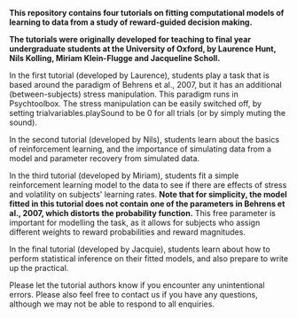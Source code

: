 **This repository contains four tutorials on fitting computational models of learning to data from a study of reward-guided decision making.**

**The tutorials were originally developed for teaching to final year undergraduate students at the University of Oxford, by Laurence Hunt, Nils Kolling, Miriam Klein-Flugge and Jacqueline Scholl.**

In the first tutorial (developed by Laurence), students play a task that is based around the paradigm of Behrens et al., 2007, but it has an additional (between-subjects) stress manipulation. This paradigm runs in Psychtoolbox. The stress manipulation can be easily switched off, by setting trialvariables.playSound to be 0 for all trials (or by simply muting the sound).

In the second tutorial (developed by Nils), students learn about the basics of reinforcement learning, and the importance of simulating data from a model and parameter recovery from simulated data.

In the third tutorial (developed by Miriam), students fit a simple reinforcement learning model to the data to see if there are effects of stress and volatility on subjects' learning rates. **Note that for simplicity, the model fitted in this tutorial does not contain one of the parameters in Behrens et al., 2007, which distorts the probability function.** This free parameter is important for modelling the task, as it allows for subjects who assign different weights to reward probabilities and reward magnitudes.

In the final tutorial (developed by Jacquie), students learn about how to perform statistical inference on their fitted models, and also prepare to write up the practical.

Please let the tutorial authors know if you encounter any unintentional errors. Please also feel free to contact us if you have any questions, although we may not be able to respond to all enquiries.